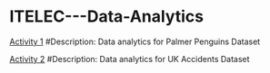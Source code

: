 # ITELEC---Data-Analytics

[Activity 1](ELEC303-3C/Borabo/Activity1.ipynb)
#Description: Data analytics for Palmer Penguins Dataset

[Activity 2](ELEC303-3C/Borabo/Activity2.ipynb)
#Description: Data analytics for UK Accidents Dataset
